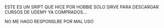 ESTE ES UN SRIPT QUE HICE POR HOBBIE SOLO SIRVE PARA DESCARGAR CURSOS DE UDEMY YA COMPRADOS...

NO ME HAGO RESPONSLBE POR MAL USO
